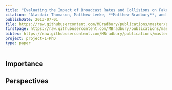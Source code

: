 ```yaml
---
title: "Evaluating the Impact of Broadcast Rates and Collisions on Fake Source Protocols for Source Location Privacy"
citation: "Alasdair Thomason, Matthew Leeke, **Matthew Bradbury**, and Arshad Jhumka. Evaluating the Impact of Broadcast Rates and Collisions on Fake Source Protocols for Source Location Privacy. In *12th IEEE International Conference on Trust, Security and Privacy in Computing and Communications (TrustCom)*, 667–674. July 2013. [doi:10.1109/TrustCom.2013.81](https://doi.org/10.1109/TrustCom.2013.81)."
publishDate: 2013-07-01
file: https://raw.githubusercontent.com/MBradbury/publications/master/papers/TrustCom2013.pdf
firstpage: https://raw.githubusercontent.com/MBradbury/publications/master/firstpages/TrustCom2013.svg
bibtex: https://raw.githubusercontent.com/MBradbury/publications/master/bibtex/Thomason_2013_EvaluatingImpactBroadcast.bib
project: project-1-PhD
type: paper
---
```


<!-- readmore -->

## Importance

## Perspectives


